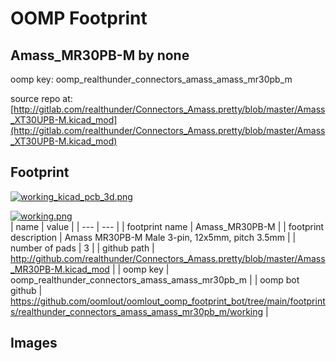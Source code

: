 # OOMP Footprint  
## Amass_MR30PB-M  by none  
  
oomp key: oomp_realthunder_connectors_amass_amass_mr30pb_m  
  
source repo at: [http://gitlab.com/realthunder/Connectors_Amass.pretty/blob/master/Amass_XT30UPB-M.kicad_mod](http://gitlab.com/realthunder/Connectors_Amass.pretty/blob/master/Amass_XT30UPB-M.kicad_mod)  
## Footprint  
  
[![working_kicad_pcb_3d.png](working_kicad_pcb_3d_600.png)](working_kicad_pcb_3d.png)  
  
[![working.png](working_600.png)](working.png)  
| name | value | 
| --- | --- | 
| footprint name | Amass_MR30PB-M | 
| footprint description | Amass MR30PB-M Male 3-pin, 12x5mm, pitch 3.5mm  | 
| number of pads | 3 | 
| github path | http://github.com/realthunder/Connectors_Amass.pretty/blob/master/Amass_MR30PB-M.kicad_mod | 
| oomp key | oomp_realthunder_connectors_amass_amass_mr30pb_m | 
| oomp bot github | https://github.com/oomlout/oomlout_oomp_footprint_bot/tree/main/footprints/realthunder_connectors_amass_amass_mr30pb_m/working | 
## Images  
